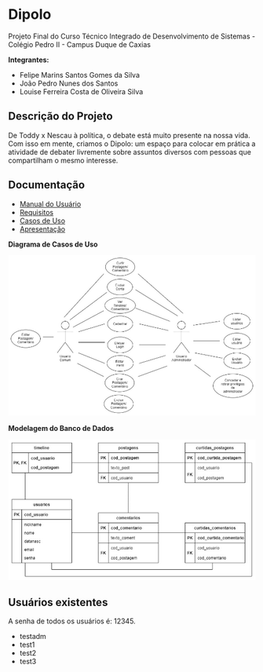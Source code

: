 # Dipolo

Projeto Final do Curso Técnico Integrado de Desenvolvimento de Sistemas - Colégio Pedro II - Campus Duque de Caxias

**Integrantes:**
- Felipe Marins Santos Gomes da Silva
- João Pedro Nunes dos Santos
- Louise Ferreira Costa de Oliveira Silva


 ## Descrição do Projeto
 De Toddy x Nescau à política, o debate está muito presente na nossa vida. Com isso em mente, criamos o Dipolo: um espaço para colocar em prática a atividade de debater livremente sobre assuntos diversos com pessoas que compartilham o mesmo interesse. 
 
## Documentação

- [Manual do Usuário](manual.md)
- [Requisitos](requisitos.md)
- [Casos de Uso](casos-de-uso.md)
- [Apresentação](apresentacao.pdf)

**Diagrama de Casos de Uso**

![Diagrama de Casos de Uso](imagens/diagrama-de-casos-de-uso.jpeg)

**Modelagem do Banco de Dados**

![Diagrama de Banco de Dados](imagens/diagrama-de-banco-de-dados.jpeg)

## Usuários existentes

A senha de todos os usuários é: 12345.

- testadm
- test1
- test2
- test3
